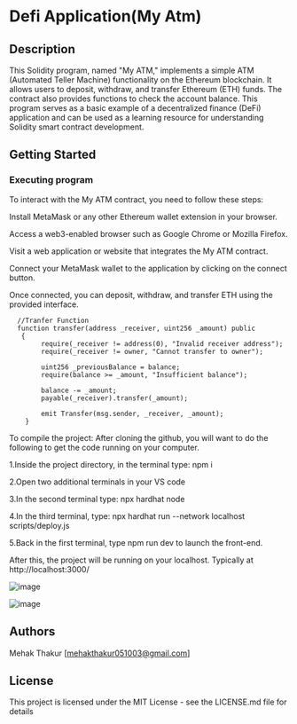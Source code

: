 # Defi Application(My Atm)

## Description

This Solidity program, named "My ATM," implements a simple ATM (Automated Teller Machine) functionality on the Ethereum blockchain. It allows users to deposit, withdraw, and transfer Ethereum (ETH) funds. The contract also provides functions to check the account balance. This program serves as a basic example of a decentralized finance (DeFi) application and can be used as a learning resource for understanding Solidity smart contract development.

## Getting Started

### Executing program
To interact with the My ATM contract, you need to follow these steps:

Install MetaMask or any other Ethereum wallet extension in your browser.

Access a web3-enabled browser such as Google Chrome or Mozilla Firefox.

Visit a web application or website that integrates the My ATM contract.

Connect your MetaMask wallet to the application by clicking on the connect button.

Once connected, you can deposit, withdraw, and transfer ETH using the provided interface.
```solidity
  //Tranfer Function
  function transfer(address _receiver, uint256 _amount) public
   {
        require(_receiver != address(0), "Invalid receiver address");
        require(_receiver != owner, "Cannot transfer to owner");

        uint256 _previousBalance = balance;
        require(balance >= _amount, "Insufficient balance");

        balance -= _amount;
        payable(_receiver).transfer(_amount);

        emit Transfer(msg.sender, _receiver, _amount);
    }

```
To compile the project:
After cloning the github, you will want to do the following to get the code running on your computer.

1.Inside the project directory, in the terminal type: npm i

2.Open two additional terminals in your VS code

3.In the second terminal type: npx hardhat node

4.In the third terminal, type: npx hardhat run --network localhost scripts/deploy.js

5.Back in the first terminal, type npm run dev to launch the front-end.

After this, the project will be running on your localhost. Typically at http://localhost:3000/

![image](https://github.com/Mehak051003/AVX-assessment-2/assets/118992603/53ba0a23-265b-4a15-9535-1aae6288e83d)

![image](https://github.com/Mehak051003/AVX-assessment-2/assets/118992603/bb3de14c-e3cf-4718-b885-c51523fc466d)


## Authors

Mehak Thakur
[mehakthakur051003@gmail.com]


## License

This project is licensed under the MIT License - see the LICENSE.md file for details
